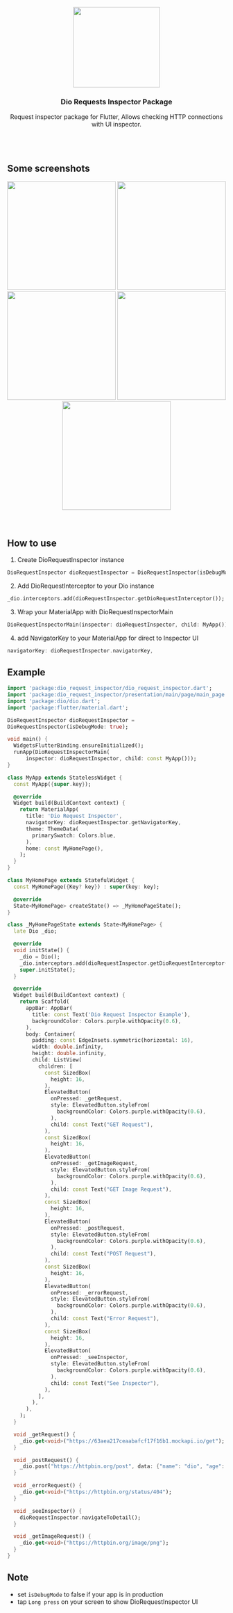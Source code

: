 <p align="center">
    <img src="https://user-images.githubusercontent.com/91040581/210127198-791f085b-61b8-4a77-8168-986c9a90d806.png" width="200" height="185">
</p>

<h3 align="center">Dio Requests Inspector Package</h3>

<p align="center">
Request inspector package for Flutter, Allows checking HTTP connections with UI inspector.
  <br>
  <br>
  <br>
  <br>
</p>


## Some screenshots
<div align="center">
<img src="https://user-images.githubusercontent.com/91040581/210163954-9687c5e7-6790-47f5-a773-03a63ebabebf.jpeg" width="250">
<img src="https://user-images.githubusercontent.com/91040581/210498527-c94d872a-041e-4c5b-a161-fa29e1584769.jpeg" width="250">
<img src="https://user-images.githubusercontent.com/91040581/210498536-647d6895-1f83-4f06-a331-def8220195a3.jpeg" width="250">
<img src="https://user-images.githubusercontent.com/91040581/210498540-5d83652a-10ab-4a17-a389-ab07da8dd3ab.jpeg" width="250">    
<img src="https://user-images.githubusercontent.com/91040581/210127721-aaaa3e63-da48-4cd7-8ce8-019f2dffb902.jpeg" width="250">
</div>

<br clear="left"/>

<br>

## How to use
1. Create DioRequestInspector instance
```dart 
DioRequestInspector dioRequestInspector = DioRequestInspector(isDebugMode: true);
```
2. Add DioRequestInterceptor to your Dio instance
```dart
_dio.interceptors.add(dioRequestInspector.getDioRequestInterceptor());
```
3. Wrap your MaterialApp with DioRequestInspectorMain
```dart
DioRequestInspectorMain(inspector: dioRequestInspector, child: MyApp())
```
4. add NavigatorKey to your MaterialApp for direct to Inspector UI
```dart
navigatorKey: dioRequestInspector.navigatorKey,
```

## Example
```dart
import 'package:dio_request_inspector/dio_request_inspector.dart';
import 'package:dio_request_inspector/presentation/main/page/main_page.dart';
import 'package:dio/dio.dart';
import 'package:flutter/material.dart';

DioRequestInspector dioRequestInspector =
DioRequestInspector(isDebugMode: true);

void main() {
  WidgetsFlutterBinding.ensureInitialized();
  runApp(DioRequestInspectorMain(
      inspector: dioRequestInspector, child: const MyApp()));
}

class MyApp extends StatelessWidget {
  const MyApp({super.key});

  @override
  Widget build(BuildContext context) {
    return MaterialApp(
      title: 'Dio Request Inspector',
      navigatorKey: dioRequestInspector.getNavigatorKey,
      theme: ThemeData(
        primarySwatch: Colors.blue,
      ),
      home: const MyHomePage(),
    );
  }
}

class MyHomePage extends StatefulWidget {
  const MyHomePage({Key? key}) : super(key: key);

  @override
  State<MyHomePage> createState() => _MyHomePageState();
}

class _MyHomePageState extends State<MyHomePage> {
  late Dio _dio;

  @override
  void initState() {
    _dio = Dio();
    _dio.interceptors.add(dioRequestInspector.getDioRequestInterceptor());
    super.initState();
  }

  @override
  Widget build(BuildContext context) {
    return Scaffold(
      appBar: AppBar(
        title: const Text('Dio Request Inspector Example'),
        backgroundColor: Colors.purple.withOpacity(0.6),
      ),
      body: Container(
        padding: const EdgeInsets.symmetric(horizontal: 16),
        width: double.infinity,
        height: double.infinity,
        child: ListView(
          children: [
            const SizedBox(
              height: 16,
            ),
            ElevatedButton(
              onPressed: _getRequest,
              style: ElevatedButton.styleFrom(
                backgroundColor: Colors.purple.withOpacity(0.6),
              ),
              child: const Text("GET Request"),
            ),
            const SizedBox(
              height: 16,
            ),
            ElevatedButton(
              onPressed: _getImageRequest,
              style: ElevatedButton.styleFrom(
                backgroundColor: Colors.purple.withOpacity(0.6),
              ),
              child: const Text("GET Image Request"),
            ),
            const SizedBox(
              height: 16,
            ),
            ElevatedButton(
              onPressed: _postRequest,
              style: ElevatedButton.styleFrom(
                backgroundColor: Colors.purple.withOpacity(0.6),
              ),
              child: const Text("POST Request"),
            ),
            const SizedBox(
              height: 16,
            ),
            ElevatedButton(
              onPressed: _errorRequest,
              style: ElevatedButton.styleFrom(
                backgroundColor: Colors.purple.withOpacity(0.6),
              ),
              child: const Text("Error Request"),
            ),
            const SizedBox(
              height: 16,
            ),
            ElevatedButton(
              onPressed: _seeInspector,
              style: ElevatedButton.styleFrom(
                backgroundColor: Colors.purple.withOpacity(0.6),
              ),
              child: const Text("See Inspector"),
            ),
          ],
        ),
      ),
    );
  }

  void _getRequest() {
    _dio.get<void>("https://63aea217ceaabafcf17f16b1.mockapi.io/get");
  }

  void _postRequest() {
    _dio.post("https://httpbin.org/post", data: {"name": "dio", "age": 25});
  }

  void _errorRequest() {
    _dio.get<void>("https://httpbin.org/status/404");
  }

  void _seeInspector() {
    dioRequestInspector.navigateToDetail();
  }

  void _getImageRequest() {
    _dio.get<void>("https://httpbin.org/image/png");
  }
}

```


## Note
- set ```isDebugMode``` to false if your app is in production
- tap ```Long press``` on your screen to show DioRequestInspector UI
